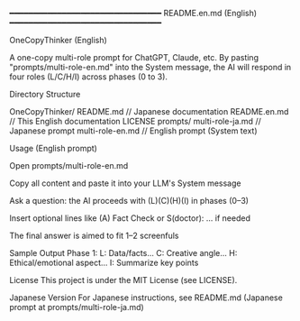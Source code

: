 ━━━━━━━━━━━━━━━━━━━━━━━━━━━━━━━━
README.en.md (English)
━━━━━━━━━━━━━━━━━━━━━━━━━━━━━━━━

OneCopyThinker (English)

A one-copy multi-role prompt for ChatGPT, Claude, etc.
By pasting "prompts/multi-role-en.md" into the System message,
the AI will respond in four roles (L/C/H/I) across phases (0 to 3).

Directory Structure

OneCopyThinker/
README.md // Japanese documentation
README.en.md // This English documentation
LICENSE
prompts/
multi-role-ja.md // Japanese prompt
multi-role-en.md // English prompt (System text)

Usage (English prompt)

Open prompts/multi-role-en.md

Copy all content and paste it into your LLM's System message

Ask a question: the AI proceeds with (L)(C)(H)(I) in phases (0–3)

Insert optional lines like (A) Fact Check or S(doctor): ... if needed

The final answer is aimed to fit 1–2 screenfuls

Sample Output
Phase 1:
L: Data/facts...
C: Creative angle...
H: Ethical/emotional aspect...
I: Summarize key points

License
This project is under the MIT License (see LICENSE).

Japanese Version
For Japanese instructions, see README.md
(Japanese prompt at prompts/multi-role-ja.md)
